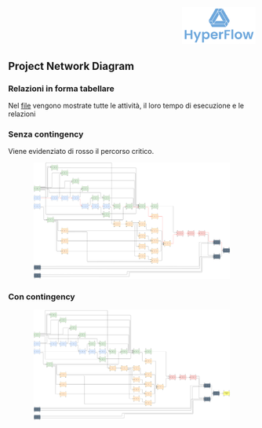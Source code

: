 <p style="text-align: right;">
  <img src="https://github.com/Lorenzo-Gardini/Project-Management/blob/main/report/images/hyperflow_logo.png?raw=true" alt="Logo" style="width: 150px;"/>
</p>

## Project Network Diagram

### Relazioni in forma tabellare

Nel [file](PND.xlsx) vengono mostrate tutte le attività, il loro tempo di esecuzione e le relazioni


### Senza contingency

Viene evidenziato di rosso il percorso critico.

<p style="text-align: center;">
  <img src="https://github.com/Lorenzo-Gardini/Project-Management/blob/main/report/images/PND_no_contingency.png?raw=true" alt="PND no contingency" style="max-width: 400px;"/>
</p>

### Con contingency

<p style="text-align: center;">
  <img src="https://github.com/Lorenzo-Gardini/Project-Management/blob/main/report/images/PND_with_contingency.png?raw=true" alt="PND with contingency" style="max-width: 400px;"/>
</p>